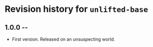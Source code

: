 # Revision history for `unlifted-base`

## 1.0.0 -- 

* First version. Released on an unsuspecting world.
